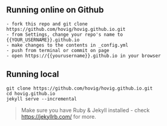 
## Running online on Github

```
- fork this repo and git clone https://github.com/hovig/hovig.github.io.git
- from Settings, change your repo's name to {{YOUR_USERNAME}}.github.io
- make changes to the contents in _config.yml 
- push from terminal or commit on page
- open https://{{yourusername}}.github.io in your browser
```

## Running local

```
git clone https://github.com/hovig/hovig.github.io.git
cd hovig.github.io
jekyll serve --incremental
```

> Make sure you have Ruby & Jekyll installed - check https://jekyllrb.com/ for more.
